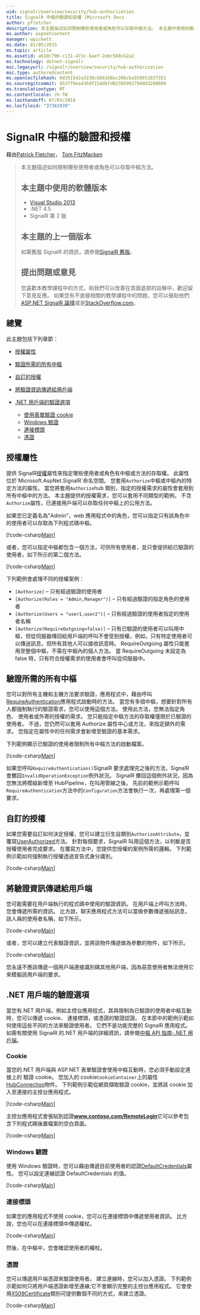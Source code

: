```yaml
---
uid: signalr/overview/security/hub-authorization
title: SignalR 中樞的驗證和授權 |Microsoft Docs
author: pfletcher
description: 本主題描述如何限制哪些使用者或角色可以存取中樞方法。 本主題中使用的軟體版本 Visual Studio 2013.NET 4.5 SignalR ve...
ms.author: aspnetcontent
manager: wpickett
ms.date: 01/05/2015
ms.topic: article
ms.assetid: a610c796-c131-473c-baef-2e6c568cb2a2
ms.technology: dotnet-signalr
msc.legacyurl: /signalr/overview/security/hub-authorization
msc.type: authoredcontent
ms.openlocfilehash: 6d351542a3238cbb8168ac20bcba559551837351
ms.sourcegitcommit: 953ff9ea4369f154d6fd0239599279ddd3280009
ms.translationtype: MT
ms.contentlocale: zh-TW
ms.lasthandoff: 07/03/2018
ms.locfileid: "37361939"
---
```

<a name="authentication-and-authorization-for-signalr-hubs"></a>SignalR 中樞的驗證和授權
====================
藉由[Patrick Fletcher](https://github.com/pfletcher)， [Tom FitzMacken](https://github.com/tfitzmac)

> 本主題描述如何限制哪些使用者或角色可以存取中樞方法。 
> 
> ## <a name="software-versions-used-in-this-topic"></a>本主題中使用的軟體版本
> 
> 
> - [Visual Studio 2013](https://www.microsoft.com/visualstudio/eng/2013-downloads)
> - .NET 4.5
> - SignalR 第 2 版
>   
> 
> 
> ## <a name="previous-versions-of-this-topic"></a>本主題的上一個版本
> 
> 如需舊版 SignalR 的資訊，請參閱[SignalR 舊版](../older-versions/index.md)。
> 
> ## <a name="questions-and-comments"></a>提出問題或意見
> 
> 您喜歡本教學課程中的方式，和我們可以改善在頁面底部的註解中，歡迎留下意見反應。 如果您有不直接相關的教學課程中的問題，您可以張貼他們[ASP.NET SignalR 論壇](https://forums.asp.net/1254.aspx/1?ASP+NET+SignalR)或是[StackOverflow.com](http://stackoverflow.com/)。


## <a name="overview"></a>總覽

此主題包括下列章節：

- [授權屬性](#authorizeattribute)
- [驗證所需的所有中樞](#requireauth)
- [自訂的授權](#custom)
- [將驗證資訊傳遞給用戶端](#passauth)
- [.NET 用戶端的驗證選項](#authoptions)

    - [使用表單驗證 cookie](#cookie)
    - [Windows 驗證](#windows)
    - [連接標頭](#header)
    - [憑證](#certificate)

<a id="authorizeattribute"></a>

## <a name="authorize-attribute"></a>授權屬性

提供 SignalR[授權](https://msdn.microsoft.com/library/microsoft.aspnet.signalr.authorizeattribute(v=vs.111).aspx)屬性來指定哪些使用者或角色有中樞或方法的存取權。 此屬性位於`Microsoft.AspNet.SignalR`命名空間。 您套用`Authorize`中樞或中樞內的特定方法的屬性。 當您將套用`Authorize`hub 類別，指定的授權需求的屬性會套用到所有中樞中的方法。 本主題提供的授權需求，您可以套用不同類型的範例。 不含`Authorize`屬性，已連接用戶端可以存取任何中樞上的公用方法。

如果您已定義名為"Admin"，web 應用程式中的角色，您可以指定只有該角色中的使用者可以存取為下列程式碼中樞。

[!code-csharp[Main](hub-authorization/samples/sample1.cs)]

或者，您可以指定中樞都包含一個方法，可供所有使用者，並只會提供給已驗證的使用者，如下所示的第二個方法。

[!code-csharp[Main](hub-authorization/samples/sample2.cs)]

下列範例會處理不同的授權案例：

- `[Authorize]` – 只有經過驗證的使用者
- `[Authorize(Roles = "Admin,Manager")]` – 只有經過驗證的指定角色的使用者
- `[Authorize(Users = "user1,user2")]` – 只有經過驗證的使用者指定的使用者名稱
- `[Authorize(RequireOutgoing=false)]` – 只有已驗證的使用者可以叫用中樞，但從伺服器傳回給用戶端的呼叫不會受到授權，例如，只有特定使用者可以傳送訊息，但所有其他人可以接收訊息時。 RequireOutgoing 屬性只能套用至整個中樞，不需在中樞內的個人方法。 當 RequireOutgoing 未設定為 false 時，只有符合授權需求的使用者會呼叫從伺服器中。

<a id="requireauth"></a>

## <a name="require-authentication-for-all-hubs"></a>驗證所需的所有中樞

您可以對所有主機和主機方法要求驗證，應用程式中，藉由呼叫[RequireAuthentication](https://msdn.microsoft.com/library/microsoft.aspnet.signalr.hubpipelineextensions.requireauthentication(v=vs.111).aspx)應用程式啟動時的方法。 當您有多個中樞，想要針對所有人都強制執行的驗證需求，您可以使用這個方法。 使用此方法，您無法指定角色、 使用者或外寄的授權的需求。 您只能指定中樞方法的存取權僅限於已驗證的使用者。 不過，您仍然可以套用 Authorize 屬性中心或方法，來指定額外的需求。 您指定在屬性中的任何需求會新增至驗證的基本需求。

下列範例顯示已驗證的使用者限制所有中樞方法的啟動檔案。

[!code-csharp[Main](hub-authorization/samples/sample3.cs)]

如果您呼叫`RequireAuthentication()`SignalR 要求處理完之後的方法，SignalR 會擲回`InvalidOperationException`例外狀況。 SignalR 擲回這個例外狀況，因為您無法將模組新增至 HubPipeline，在叫用管線之後。 先前的範例示範呼叫`RequireAuthentication`方法中的`Configuration`方法會執行一次，再處理第一個要求。

<a id="custom"></a>

## <a name="customized-authorization"></a>自訂的授權

如果您需要自訂如何決定授權，您可以建立衍生自類別`AuthorizeAttribute`，並覆寫[UserAuthorized](https://msdn.microsoft.com/library/microsoft.aspnet.signalr.authorizeattribute.userauthorized(v=vs.111).aspx)方法。 針對每個要求，SignalR 叫用這個方法，以判斷是否授權使用者完成要求。 在覆寫方法中，您提供您授權的案例所需的邏輯。 下列範例示範如何強制執行授權透過宣告式身分識別。

[!code-csharp[Main](hub-authorization/samples/sample4.cs)]

<a id="passauth"></a>

## <a name="pass-authentication-information-to-clients"></a>將驗證資訊傳遞給用戶端

您可能需要在用戶端執行的程式碼中使用的驗證資訊。 在用戶端上呼叫方法時，您會傳遞所需的資訊。 比方說，聊天應用程式方法可以當做參數傳遞張貼訊息，該人員的使用者名稱，如下所示。

[!code-csharp[Main](hub-authorization/samples/sample5.cs)]

或者，您可以建立代表驗證資訊，並將該物件傳遞做為參數的物件，如下所示。

[!code-csharp[Main](hub-authorization/samples/sample6.cs)]

您永遠不應該傳遞一個用戶端連接識別碼其他用戶端，因為惡意使用者無法使用它來模擬該用戶端的要求。

<a id="authoptions"></a>

## <a name="authentication-options-for-net-clients"></a>.NET 用戶端的驗證選項

當您有.NET 用戶端，例如主控台應用程式，其與限制為已驗證的使用者中樞互動時，您可以傳遞 cookie、 連接標頭，或憑證的驗證認證。 在本節中的範例示範如何使用這些不同的方法來驗證使用者。 它們不是功能完整的 SignalR 應用程式。 如需有關使用 SignalR 的.NET 用戶端的詳細資訊，請參閱[中樞 API 指南-.NET 用戶端](../guide-to-the-api/hubs-api-guide-net-client.md)。

<a id="cookie"></a>

### <a name="cookie"></a>Cookie

當您的.NET 用戶端與 ASP.NET 表單驗證會使用中樞互動時，您必須手動設定連接上的 驗證 cookie。 您加入的 cookie`CookieContainer`上的屬性[HubConnection](https://msdn.microsoft.com/library/microsoft.aspnet.signalr.client.hubs.hubconnection(v=vs.111).aspx)物件。 下列範例示範從網頁擷取驗證 cookie，並將該 cookie 加入至連接的主控台應用程式。

[!code-csharp[Main](hub-authorization/samples/sample7.cs)]

主控台應用程式會張貼到認證<strong>www.contoso.com/RemoteLogin</strong>它可以參考包含下列程式碼後置檔案的空白頁面。

[!code-csharp[Main](hub-authorization/samples/sample8.cs)]

<a id="windows"></a>

### <a name="windows-authentication"></a>Windows 驗證

使用 Windows 驗證時，您可以藉由傳遞目前使用者的認證[DefaultCredentials](https://msdn.microsoft.com/library/system.net.credentialcache.defaultcredentials.aspx)屬性。 您可以設定連線認證 DefaultCredentials 的值。

[!code-csharp[Main](hub-authorization/samples/sample9.cs?highlight=6)]

<a id="header"></a>

### <a name="connection-header"></a>連接標頭

如果您的應用程式不使用 cookie，您可以在連接標頭中傳遞使用者資訊。 比方說，您也可以在連接標頭中傳遞權杖。

[!code-csharp[Main](hub-authorization/samples/sample10.cs?highlight=6)]

然後，在中樞中，您會確認使用者的權杖。

<a id="certificate"></a>

### <a name="certificate"></a>憑證

您可以傳遞用戶端憑證來驗證使用者。 建立連線時，您可以加入憑證。 下列範例示範如何只將用戶端憑證新增至連線;它不會顯示完整的主控台應用程式。 它會使用[X509Certificate](https://msdn.microsoft.com/library/system.security.cryptography.x509certificates.x509certificate.aspx)類別可提供數個不同的方式，來建立憑證。

[!code-csharp[Main](hub-authorization/samples/sample11.cs?highlight=6)]

